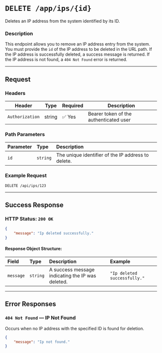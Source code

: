# `DELETE /app/ips/{id}`

Deletes an IP address from the system identified by its ID.

### Description

This endpoint allows you to remove an IP address entry from the system. You must provide the `id` of the IP address to
be deleted in the URL path. If the IP address is successfully deleted, a success message is returned. If the IP address
is not found, a `404 Not Found` error is returned.

---

## Request

### Headers

| Header          | Type   | Required | Description                            |
|-----------------|--------|----------|----------------------------------------|
| `Authorization` | string | ✅ Yes    | Bearer token of the authenticated user |

### Path Parameters

| Parameter | Type     | Description                                        |
|:----------|:---------|:---------------------------------------------------|
| `id`      | `string` | The unique identifier of the IP address to delete. |

### Example Request

`DELETE /api/ips/123`

---

## Success Response

### HTTP Status: `200 OK`

```json
{
    "message": "Ip deleted successfully."
}
```

#### Response Object Structure:

| Field     | Type     | Description                                      | Example                      |
|:----------|:---------|:-------------------------------------------------|:-----------------------------|
| `message` | `string` | A success message indicating the IP was deleted. | `"Ip deleted successfully."` |

---

## Error Responses

### `404 Not Found` — IP Not Found

Occurs when no IP address with the specified ID is found for deletion.

```json
{
    "message": "Ip not found."
}
```
